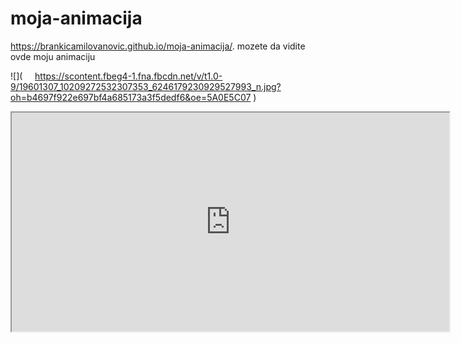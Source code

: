 # moja-animacija

 https://brankicamilovanovic.github.io/moja-animacija/.
mozete da vidite ovde moju animaciju

![](      https://scontent.fbeg4-1.fna.fbcdn.net/v/t1.0-9/19601307_10209272532307353_6246179230929527993_n.jpg?oh=b4697f922e697bf4a685173a3f5dedf6&oe=5A0E5C07 )
<iframe src="https://s.codepen.io/BrankicAmilovanovic/debug/bRLWLm/jVkpogNXvzdA" width="700" height="350"   
